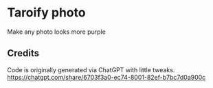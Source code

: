 # Taroify photo

Make any photo looks more purple

## Credits

Code is originally generated via ChatGPT with little tweaks.
https://chatgpt.com/share/6703f3a0-ec74-8001-82ef-b7bc7d0a900c
